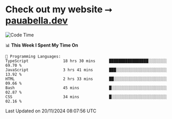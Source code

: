 # Check out my website ⭢ [pauabella.dev](https://pauabella.dev)

<!--START_SECTION:waka-->
![Code Time](http://img.shields.io/badge/Code%20Time-3%2C904%20hrs%206%20mins-blue)

📊 **This Week I Spent My Time On** 

```text
💬 Programming Languages: 
TypeScript               18 hrs 30 mins      █████████████████░░░░░░░░   69.70 % 
JavaScript               3 hrs 41 mins       ███░░░░░░░░░░░░░░░░░░░░░░   13.92 % 
HTML                     2 hrs 33 mins       ██░░░░░░░░░░░░░░░░░░░░░░░   09.66 % 
Bash                     45 mins             █░░░░░░░░░░░░░░░░░░░░░░░░   02.87 % 
CSS                      34 mins             █░░░░░░░░░░░░░░░░░░░░░░░░   02.16 % 
```


 Last Updated on 20/11/2024 08:07:56 UTC
<!--END_SECTION:waka-->
